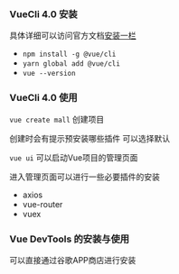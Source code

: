 ### VueCli 4.0 安装

具体详细可以访问官方文档[安装一栏](https://cli.vuejs.org/zh/guide/installation.html)

* ``npm install -g @vue/cli``
* ``yarn global add @vue/cli``
* ``vue --version``

### VueCli 4.0 使用

``vue create mall`` 创建项目

创建时会有提示预安装哪些插件 可以选择默认

``vue ui`` 可以启动Vue项目的管理页面

进入管理页面可以进行一些必要插件的安装
* axios
* vue-router
* vuex

### Vue DevTools 的安装与使用

可以直接通过谷歌APP商店进行安装 